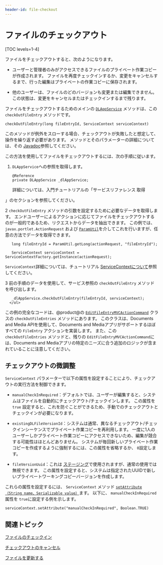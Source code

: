 ```yaml
---
header-id: file-checkout
---
```


# ファイルのチェックアウト

[TOC levels=1-4]

ファイルをチェックアウトすると、次のようになります。

  - ユーザーと管理者のみがアクセスできるファイルのプライベート作業コピーが作成されます。 ファイルを再度チェックインするか、変更をキャンセルするまで、行った編集はプライベートの作業コピーに保存されます。

  - 他のユーザーは、ファイルのどのバージョンも変更または編集できません。 この状態は、変更をキャンセルまたはチェックインするまで残ります。

ファイルをチェックアウトするためのメインの [`DLAppService`](@platform-ref@/7.1-latest/javadocs/portal-kernel/com/liferay/document/library/kernel/service/DLAppService.html) メソッドは、この `checkOutFileEntry` メソッドです。

    checkOutFileEntry(long fileEntryId, ServiceContext serviceContext)

このメソッドが例外をスローする場合、チェックアウトが失敗したと想定して、操作を繰り返す必要があります。 メソッドとそのパラメーターの詳細については、その [Javadoc](@platform-ref@/7.1-latest/javadocs/portal-kernel/com/liferay/document/library/kernel/service/DLAppService.html#checkOutFileEntry-long-com.liferay.portal.kernel.service.ServiceContext-)参照してください。

この方法を使用してファイルをチェックアウトするには、次の手順に従います。

1.  `DLAppService`への参照を取得します。
   
        @Reference
        private DLAppService _dlAppService;

    詳細については、入門チュートリアルの「サービスリファレンス</a> 取得

」のセクションを参照してください。</p></li> 
   
   2  `checkOutFileEntry` メソッドの引数を設定するために必要なデータを取得します。 エンドユーザーによるアクションに応じてファイルをチェックアウトするのが一般的であるため、リクエストからデータを抽出できます。 この例では、 `javax.portlet.ActionRequest` および [`ParamUtil`](@platform-ref@/7.1-latest/javadocs/portal-kernel/com/liferay/portal/kernel/util/ParamUtil.html)を介してこれを行いますが、任意の方法でデータを取得できます。
  
       long fileEntryId = ParamUtil.getLong(actionRequest, "fileEntryId");
      
       ServiceContext serviceContext = ServiceContextFactory.getInstance(actionRequest);
      
  
  `ServiceContext`詳細については、チュートリアル [ServiceContextについて](/docs/7-1/tutorials/-/knowledge_base/t/understanding-servicecontext)参照してください。

3  前の手順のデータを使用して、サービス参照の `checkOutFileEntry` メソッドを呼び出します。
  
       _dlAppService.checkOutFileEntry(fileEntryId, serviceContext);
      </ol> 

この例の完全なコードは、@product@の [`EditFileEntryMVCActionCommand`](https://github.com/liferay/liferay-portal/blob/master/modules/apps/document-library/document-library-web/src/main/java/com/liferay/document/library/web/internal/portlet/action/EditFileEntryMVCActionCommand.java) クラスの `checkOutFileEntries` メソッドにあります。 このクラスは、Documents and Media APIを使用して、Documents and Mediaアプリがサポートするほぼすべての `FileEntry` アクションを実装します。 また、この `checkOutFileEntries` メソッドと、残りの `EditFileEntryMVCActionCommand`には、Documents and Mediaアプリの特定のニーズに合う追加のロジックが含まれていることに注意してください。



## チェックアウトの微調整

`ServiceContext` パラメーターで以下の属性を設定することにより、チェックアウトの実行方法を制御できます。

  - `manualCheckInRequired`：デフォルトでは、ユーザーが編集すると、システムはファイルを自動的にチェックアウト/チェックインします。 この属性を `true` 設定すると、これを防ぐことができるため、手動でのチェックアウトとチェックインが必要になります。

  - `existingDLFileVersionId`：システムは通常、異なるチェックアウト/チェックインシーケンスでプライベート作業コピーを再利用します。 一度に1人のユーザーしかプライベート作業コピーにアクセスできないため、編集が競合する可能性はほとんどありません。 システムが毎回新しいプライベート作業コピーを作成するように強制するには、この属性を省略するか、 `0`設定します。

  - `fileVersionUuid`：これは [ステージング](/docs/7-1/user/-/knowledge_base/u/staging-content-for-publication)で使用されますが、通常の使用では無視できます。 この属性を設定すると、システムは指定されたUUIDで新しいプライベートワーキングコピーバージョンを作成します。

これらの属性を設定するには、 `ServiceContext` メソッド [`setAttribute（String name、Serializable value）`](@platform-ref@/7.1-latest/javadocs/portal-kernel/com/liferay/portal/kernel/service/ServiceContext.html#setAttribute-java.lang.String-java.io.Serializable-)ます。 以下に、 `manualCheckInRequired` 属性を `true`に設定する例を示します。

    serviceContext.setAttribute("manualCheckInRequired", Boolean.TRUE)
    



## 関連トピック

[ファイルのチェックイン](/docs/7-1/tutorials/-/knowledge_base/t/file-checkin)

[チェックアウトのキャンセル](/docs/7-1/tutorials/-/knowledge_base/t/cancelling-a-checkout)

[ファイルを更新する](/docs/7-1/tutorials/-/knowledge_base/t/updating-files)
